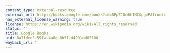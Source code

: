 ```yaml
---
content_type: external-resource
external_url: http://books.google.com/books?id=BPpZJDc6LIMC&pg=PAfrontcover
has_external_license_warning: true
license: https://en.wikipedia.org/wiki/All_rights_reserved
status: ''
title: Google Books
uid: 8a7fdee5-59fa-4a8e-8b51-d4991cd05100
wayback_url: ''
---
```

